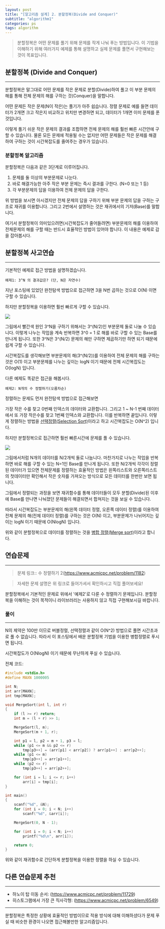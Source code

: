 ```yaml
---
layout: post
title: "[알고리즘 설계] 2. 분할정복(Divide and Conquer)"
subtitle: "algorithm1"
categories: ps
tags: algorithm
---
```


> 분할정복은 어떤 문제를 풀기 위해 문제를 작게 나눠 푸는 방법입니다. 이 기법을 이해하기 위해 여러가지 예제를 통해 설명하고 실제 문제를 풀면서 구현해보는 것이 목표입니다.

## 분할정복 (Divide and Conquer)
---

분할정복은 말그대로 어떤 문제를 작은 문제로 분할(Divide)하여 풀고 이 부분 문제의 해를 통해 전체 문제의 해를 구하는 것(Conquer)을 말합니다.

어떤 문제든 작은 문제(N이 작은)는 풀기가 아주 쉽습니다. 정렬 문제로 예를 들면 데이터가 2개면 크고 작은지 비교하고 위치만 변경하면 되고, 데이터가 1개면 이미 문제를 푼 것입니다. 

이렇게 풀기 쉬운 작은 문제의 결과를 조합하면 전체 문제의 해를 훨씬 빠른 시간안에 구할 수 있습니다. 물론 모든 문제에 적용될 수는 없지만 어떤 문제들은 작은 문제를 해결하여 구하는 것이 시간복잡도를 줄여주는 경우가 있습니다.

### 분할정복 알고리즘

분할정복은 다음과 같은 3단계로 이루어집니다.

1. 문제를 둘 이상의 부분문제로 나눈다.
2. 바로 해결가능한 아주 작은 부분 문제는 즉시 결과를 구한다. (N=0 또는 1 등)
3. 각 부분문제의 답을 이용하여 전체 문제의 답을 구한다.

위 방법을 보시면 아시겠지만 전체 문제의 답을 구하기 위해 부분 문제의 답을 구하는 구조로 재귀를 이용합니다. 그리고 2번에서 설명하는 것은 재귀에서의 기저(Base)를 말합니다.

여기서 분할정복이 의미있으려면(시간복잡도가 줄어들려면) 부분문제의 해를 이용하여 전체문제의 해를 구할 때는 반드시 효율적인 방법이 있어야 합니다. 이 내용은 예제로 감을 잡아봅시다.

## 분할정복 사고연습
---

기본적인 예제로 접근 방법을 설명하겠습니다.

```
예제1: 3^N 의 결과값은? (단, N은 자연수)
```

지난 포스팅에 있었던 완전탐색 방법으로 접근하면 3을 N번 곱하는 것으로 O(N) 이면 구할 수 있습니다.

하지만 분할정복을 이용하면 훨씬 빠르게 구할 수 있습니다.

![](https://laboputer.github.io/assets/img/algorithm/algorithm/02_dc1.PNG)

그림에서 빨간색 원인 3^N을 구하기 위해서는 3^(N/2)인 부분문제 둘로 나눌 수 있습니다. 이렇게 나누는 작업을 계속 반복하면 3^0 = 1 로 해를 바로 구할 수 있는 Base를 만나게 됩니다. 또한 3^N은 3^(N/2) 문제의 해만 구하면 제곱하기만 하면 되기 때문에 쉽게 구할 수 있습니다.

시간복잡도를 생각해보면 부분문제의 해(3^(N/2))를 이용하여 전체 문제의 해를 구하는 것은 O(1) 이고 부분문제를 나누는 깊이는 logN 이기 때문에 전체 시간복잡도는 O(logN) 입니다.

다른 예제도 똑같은 접근을 해봅시다.

```
예제2: N개의 수 정렬하기(오름차순)
```

정렬하는 문제도 먼저 완전탐색 방법으로 접근해보면

 가장 작은 수를 찾고 0번째 인덱스의 데이터와 교환합니다. 그리고 1 ~ N-1 번째 데이터에서 또 가장 작은수를 찾고 1번째 인덱스와 교환합니다. 이를 반복하면 끝입니다. 이렇게 정렬하는 방법을 [선택정렬(Selection Sort)](https://ko.wikipedia.org/wiki/%EC%84%A0%ED%83%9D_%EC%A0%95%EB%A0%AC)이라고 하고 시간복잡도는 O(N^2) 입니다.

 하지만 분할정복으로 접근하면 훨씬 빠른시간에 문제를 풀 수 있습니다.

![](https://laboputer.github.io/assets/img/algorithm/algorithm/02_dc2.PNG)

그림에서처럼 N개의 데이터를 N/2개씩 둘로 나눕니다. 마찬가지로 나누는 작업을 반복하면 바로 해를 구할 수 있는 N=1인 Base를 만나게 됩니다. 또한 N/2개씩 각각이 정렬된 데이터가 있으면 전체문제를 정렬하는 효율적인 방법은 왼쪽리스트와 오른쪽리스트의 첫데이터만 확인해서 작은 숫자를 가져오는 방식으로 모든 데이터를 한번만 보면 됩니다.

그림에서 정렬되는 과정을 보면 재귀함수를 통해 데이터들이 모두 분할(Divide)된 이후에 Base를 만나면 나눠졌던 문제들이 해결되면서 합쳐지는 것을 보실 수 있습니다.

따라서 시간복잡도는 부분문제의 해(왼쪽 데이터 정렬, 오른쪽 데이터 정렬)를 이용하여 전체 문제의 해(전체 데이터 정렬)를 구하는 것은 O(N) 이고, 부분문제가 나뉘어지는 깊이는 logN 이기 때문에 O(NlogN) 입니다.

위와 같이 분할정복으로 데이터를 정렬하는 것을 [병합 정렬(Merge sort)](https://ko.wikipedia.org/wiki/%ED%95%A9%EB%B3%91_%EC%A0%95%EB%A0%AC)이라고 합니다.

## 연습문제
---

> 문제 링크:: 수 정렬하기 2(https://www.acmicpc.net/problem/1182)

> 자세한 문제 설명은 위 링크로 들어가셔서 확인하시고 직접 풀어보세요!

분할정복에서 기본적인 문제로 위에서 '예제2'로 다룬 수 정렬하기 문제입니다. 분할정복을 이해하는 것이 목적이니 라이브러리는 사용하지 않고 직접 구현해보시길 바랍니다. 

### 풀이
---

N의 제약은 100만 이므로 버블정렬, 선택정렬과 같이 O(N^2) 방법으로 풀면 시간초과로 풀 수 없습니다. 따라서 이 포스팅에서 배운 분할정복 기법을 이용한 병합정렬로 푸시면 됩니다.

시간복잡도가 O(NlogN) 이기 때문에 무난하게 푸실 수 있습니다.

전체 코드:
```C
#include <stdio.h>
#define MAXN 1000005

int N;
int arr[MAXN];
int tmp[MAXN];

void MergeSort(int l, int r)
{
	if (l >= r) return;
	int m = (l + r) >> 1;

	MergeSort(l, m);
	MergeSort(m + 1, r);

	int p1 = l, p2 = m + 1, p3 = l;
	while (p1 <= m && p2 <= r) 
		tmp[p3++] = (arr[p1] < arr[p2]) ? arr[p1++] : arr[p2++];
	while (p1 <= m) 
		tmp[p3++] = arr[p1++];
	while (p2 <= r) 
		tmp[p3++] = arr[p2++];

	for (int i = l; i <= r; i++) 
		arr[i] = tmp[i];
}

int main()
{
	scanf("%d", &N);
	for (int i = 0; i < N; i++) 
		scanf("%d", &arr[i]);

	MergeSort(0, N - 1);

	for (int i = 0; i < N; i++) 
		printf("%d\n", arr[i]);

	return 0;
}
```

위와 같이 재귀함수로 간단하게 분할정복을 이용한 정렬을 하실 수 있습니다.

## 다른 연습문제 추천
---

- 하노이 탑 이동 순서: (https://www.acmicpc.net/problem/11729)
- 히스토그램에서 가장 큰 직사각형: (https://www.acmicpc.net/problem/6549)

---
분할정복은 특정한 상황에 효율적인 방법이므로 적용 방식에 대해 이해하셨다가 문제 푸실 때 비슷한 환경이 나오면 접근해볼만한 알고리즘입니다.